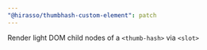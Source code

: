 ```yaml
---
"@hirasso/thumbhash-custom-element": patch
---
```


Render light DOM child nodes of a `<thumb-hash>` via `<slot>`
